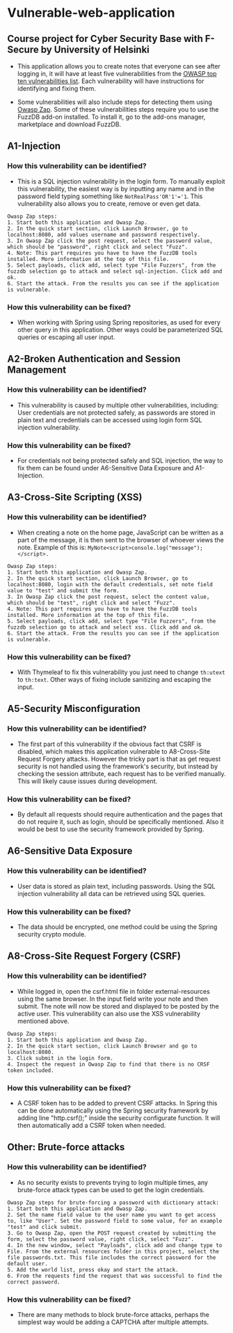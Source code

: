 # Vulnerable-web-application
## Course project for Cyber Security Base with F-Secure by University of Helsinki

- This application allows you to create notes that everyone can see after logging in, it will have at least five vulnerabilities from the [OWASP top ten vulnerabilities list](https://www.owasp.org/index.php/Top_10_2013-Top_10). Each vulnerability will have instructions for identifying and fixing them.

- Some vulnerabilities will also include steps for detecting them using [Owasp Zap](https://www.owasp.org/index.php/Main_Page). Some of these vulnerabilities steps require you to use the FuzzDB add-on installed. To install it, go to the add-ons manager, marketplace and download FuzzDB.

## A1-Injection
### How this vulnerability can be identified?
* This is a SQL injection vulnerability in the login form. To manually exploit this vulnerability, the easiest way is by inputting any name and in the password field typing something like ```NotRealPass'OR'1'='1```. This vulnerability also allows you to create, remove or even get data.
```
Owasp Zap steps:
1. Start both this application and Owasp Zap.
2. In the quick start section, click Launch Browser, go to localhost:8080, add values username and password respectively.
3. In Owasp Zap click the post request, select the password value, which should be "password", right click and select "Fuzz".
4. Note: This part requires you have to have the FuzzDB tools installed. More information at the top of this file.
5. Select payloads, click add, select type "File Fuzzers", from the fuzzdb selection go to attack and select sql-injection. Click add and ok.
6. Start the attack. From the results you can see if the application is vulnerable.
```
### How this vulnerability can be fixed?
* When working with Spring using Spring repositories, as used for every other query in this application. Other ways could be parameterized SQL queries or escaping all user input.

## A2-Broken Authentication and Session Management
### How this vulnerability can be identified?
* This vulnerability is caused by multiple other vulnerabilities, including: User credentials are not protected safely, as passwords are stored in plain text and credentials can be accessed using login form SQL injection vulnerability. 
### How this vulnerability can be fixed?
* For credentials not being protected safely and SQL injection, the way to fix them can be found under A6-Sensitive Data Exposure and A1-Injection.

## A3-Cross-Site Scripting (XSS)
### How this vulnerability can be identified?
* When creating a note on the home page, JavaScript can be written as a part of the message, it is then sent to the browser of whoever views the note. Example of this is: ```MyNote<script>console.log("message");</script>.```
```
Owasp Zap steps:
1. Start both this application and Owasp Zap.
2. In the quick start section, click Launch Browser, go to localhost:8080, login with the default credentials, set note field value to "test" and submit the form.
3. In Owasp Zap click the post request, select the content value, which should be "test", right click and select "Fuzz".
4. Note: This part requires you have to have the FuzzDB tools installed. More information at the top of this file.
5. Select payloads, click add, select type "File Fuzzers", from the fuzzdb selection go to attack and select xss. Click add and ok.
6. Start the attack. From the results you can see if the application is vulnerable.
```
### How this vulnerability can be fixed?
* With Thymeleaf to fix this vulnerability you just need to change ```th:utext``` to ```th:text```. Other ways of fixing include sanitizing and escaping the input.

## A5-Security Misconfiguration
### How this vulnerability can be identified?
* The first part of this vulnerability if the obvious fact that CSRF is disabled, which makes this application vulnerable to A8-Cross-Site Request Forgery attacks. However the tricky part is that as get request security is not handled using the framework's security, but instead by checking the session attribute, each request has to be verified manually. This will likely cause issues during development.
### How this vulnerability can be fixed?
* By default all requests should require authentication and the pages that do not require it, such as login, should be specifically mentioned. Also it would be best to use the security framework provided by Spring.

## A6-Sensitive Data Exposure
### How this vulnerability can be identified?
* User data is stored as plain text, including passwords. Using the SQL injection vulnerability all data can be retrieved using SQL queries.
### How this vulnerability can be fixed?
* The data should be encrypted, one method could be using the Spring security crypto module.

## A8-Cross-Site Request Forgery (CSRF)
### How this vulnerability can be identified?
* While logged in, open the csrf.html file in folder external-resources using the same browser. In the input field write your note and then submit. The note will now be stored and displayed to be posted by the active user. This vulnerability can also use the XSS vulnerability mentioned above.
```
Owasp Zap steps:
1. Start both this application and Owasp Zap.
2. In the quick start section, click Launch Browser and go to localhost:8080.
3. Click submit in the login form.
4. Inspect the request in Owasp Zap to find that there is no CRSF token included.
```
### How this vulnerability can be fixed?
* A CSRF token has to be added to prevent CSRF attacks. In Spring this can be done automatically using the Spring security framework by adding line "http.csrf();" inside the security configurate function. It will then automatically add a CSRF token when needed.

## Other: Brute-force attacks
### How this vulnerability can be identified?
* As no security exists to prevents trying to login multiple times, any brute-force attack types can be used to get the login credentials.
```
Owasp Zap steps for brute-forcing a password with dictionary attack:
1. Start both this application and Owasp Zap.
2. Set the name field value to the user name you want to get access to, like "User". Set the password field to some value, for an example "test" and click submit.
3. Go to Owasp Zap, open the POST request created by submitting the form, select the password value, right click, select "Fuzz".
4. In the new window, select "Payloads", click add and change type to File. From the external resources folder in this project, select the file passwords.txt. This file includes the correct password for the default user.
5. Add the world list, press okay and start the attack.
6. From the requests find the request that was successful to find the correct password.
```
### How this vulnerability can be fixed?
* There are many methods to block brute-force attacks, perhaps the simplest way would be adding a CAPTCHA after multiple attempts.
